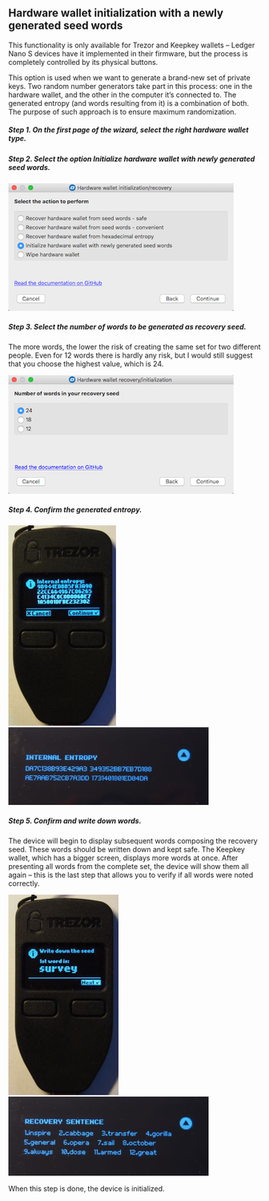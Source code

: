 ## Hardware wallet initialization with a newly generated seed words
This functionality is only available for Trezor and Keepkey wallets – Ledger Nano S devices have it implemented in their firmware, but the process is completely controlled by its physical buttons.

This option is used when we want to generate a brand-new set of private keys. Two random number generators take part in this process: one in the hardware wallet, and the other in the computer it’s connected to. The generated entropy (and words resulting from it) is a combination of both. The purpose of such approach is to ensure maximum randomization.

##### Step 1. On the first page of the wizard, select the right hardware wallet type.

##### Step 2. Select the option *Initialize hardware wallet with newly generated seed words*.  
![Input entropy](img/hwri/init-action.png)

##### Step 3. Select the number of words to be generated as recovery seed.  
The more words, the lower the risk of creating the same set for two different people. Even for 12 words there is hardly any risk, but I would still suggest that you choose the highest value, which is 24.  

![Number of words](img/hwri/rec-number-of-words.png)

##### Step 4. Confirm the generated entropy.
![Trezor entropy](img/hwri/trezor-entropy.jpg)
![Keepkey entropy](img/hwri/keepkey-entropy.jpg)

##### Step 5. Confirm and write down words.
The device will begin to display subsequent words composing the recovery seed. These words should be written down and kept safe. The Keepkey wallet, which has a bigger screen, displays more words at once. After presenting all words from the complete set, the device will show them all again – this is the last step that allows you to verify if all words were noted correctly.  

![Trezor initialization - word](img/hwri/trezor-init-word.jpg)
![Keepkey initialization - word](img/hwri/keepkey-init-word.jpg)  

When this step is done, the device is initialized.